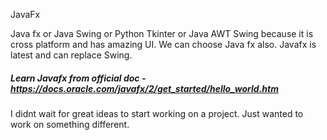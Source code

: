 JavaFx

Java fx or Java Swing or Python Tkinter or Java AWT
Swing because it is cross platform and has amazing UI. We can choose Java fx also.
Javafx is latest and can replace Swing.
##### Learn Javafx from official doc - https://docs.oracle.com/javafx/2/get_started/hello_world.htm

I didnt wait for great ideas to start working on a project. Just wanted to work on something different.



